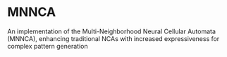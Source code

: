# MNNCA
An implementation of the Multi-Neighborhood Neural Cellular Automata (MNNCA), enhancing traditional NCAs with increased expressiveness for complex pattern generation
